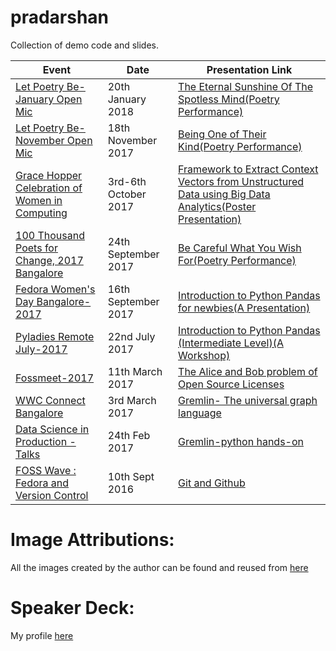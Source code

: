 # pradarshan
Collection of demo code and slides.

|    Event        | Date   |    Presentation Link   |
|-----------------|--------|------------|
| [Let Poetry Be-January Open Mic](https://www.facebook.com/letpoetrybe/) | 20th January 2018 | [The Eternal Sunshine Of The Spotless Mind(Poetry Performance)](https://docs.google.com/document/d/e/2PACX-1vRmaWv1LGw-xyOlEZmOIizhKjURzpCtE7_42iUgRhDaZmG6dnHJdFsuIf-m92p7RFwtrRHL77FkjJdR/pub) |
| [Let Poetry Be-November Open Mic](https://www.facebook.com/events/1086149611520187/) | 18th November 2017 | [Being One of Their Kind(Poetry Performance)](https://themessier.wordpress.com/2017/11/25/being-one-of-their-kind/) |
| [Grace Hopper Celebration of Women in Computing](https://ghc.anitaborg.org/) | 3rd-6th October 2017 | [Framework to Extract Context Vectors from Unstructured Data using Big Data Analytics(Poster Presentation)](GHC_17_Poster.pdf) |
| [100 Thousand Poets for Change, 2017 Bangalore](https://www.facebook.com/events/1920690724846838) | 24th September 2017 | [Be Careful What You Wish For(Poetry Performance)](https://themessier.wordpress.com/2017/09/23/be-careful-what-you-wish-for/) |
| [Fedora Women's Day Bangalore-2017](https://fedoraproject.org/wiki/FWD_Bangalore_2017) | 16th September 2017 | [Introduction to Python Pandas for newbies(A Presentation)](FWD_17_intro_to_pandas.ipynb) |
| [Pyladies Remote July-2017](https://www.eventbrite.com/e/introduction-to-data-wrangling-with-pandas-with-sarah-masud-tickets-35614660408) | 22nd July 2017 | [Introduction to Python Pandas (Intermediate Level)(A Workshop)](https://www.youtube.com/watch?v=XZW3mMkQzSg) |
| [Fossmeet-2017](http://www.fossmeet.in/2017/public/#home) | 11th March 2017 | [The Alice and Bob problem of Open Source Licenses](https://speakerdeck.com/_themessier/fossmeet17-sarah) |
| [WWC Connect Bangalore](https://sites.google.com/view/wwcconnectindia) | 3rd March 2017 | [Gremlin- The universal graph language](https://speakerdeck.com/_themessier/wwc-connect-blr) |
| [Data Science in Production - Talks](https://www.meetup.com/Practical-Data-Science-Workshops-Bangalore/events/237396439/) | 24th Feb 2017 | [Gremlin-python hands-on](https://speakerdeck.com/_themessier/data-science-in-production) |
| [FOSS Wave : Fedora and Version Control](https://www.facebook.com/events/1613713442259619/) | 10th Sept 2016 | [Git and Github](https://speakerdeck.com/_themessier/git-and-github) |


# Image Attributions:
All the images created by the author can be found and reused from [here](https://github.com/sara-02/khalaq) 

# Speaker Deck:
My profile [here](https://speakerdeck.com/_themessier)
